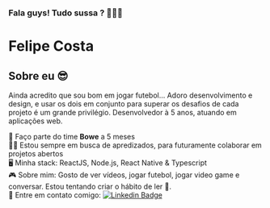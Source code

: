 ### Fala guys! Tudo sussa ? 🚀🚀🚀

# Felipe Costa

## Sobre eu 😎
Ainda acredito que sou bom em jogar futebol... 
Adoro desenvolvimento e design, e usar os dois em conjunto para superar os desafios de cada projeto é um grande privilégio. 
Desenvolvedor à 5 anos, atuando em aplicações web.

👊 Faço parte do time **Bowe** a 5 meses
<br /> 👨‍🎓 Estou sempre em busca de apredizados, para futuramente colaborar em projetos abertos
<br /> 🖥️ Minha stack: ReactJS, Node.js, React Native & Typescript
<br/> 🎮 Sobre mim: Gosto de ver vídeos, jogar futebol, jogar video game e conversar. Estou tentando criar o hábito de ler 😬.
<br/> 📧 Entre em contato comigo: [![Linkedin Badge](https://img.shields.io/badge/-FelipeCosta-blue?style=flat-square&logo=Linkedin&logoColor=white&link=https://www.linkedin.com/in/felipe-henrique-santos-costa-412aa0109/)](https://www.linkedin.com/in/felipe-henrique-santos-costa-412aa0109/) 
